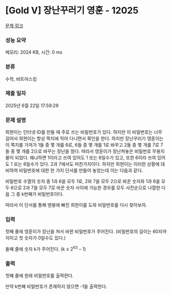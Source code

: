 # [Gold V] 장난꾸러기 영훈 - 12025 

[문제 링크](https://www.acmicpc.net/problem/12025) 

### 성능 요약

메모리: 2024 KB, 시간: 0 ms

### 분류

수학, 비트마스킹

### 제출 일자

2025년 6월 22일 17:59:29

### 문제 설명

<p>희현이는 인터넷 ID를 만들 때 주로 쓰는 비밀번호가 있다. 하지만 이 비밀번호는 너무 길어서 희현이는 항상 쪽지에 적어 다니면서 확인을 한다. 하지만 장난꾸러기 영훈이는 이 쪽지를 가져가 1들 중 몇 개를 6로, 6들 중 몇 개를 1로 바꾸고 2들 중 몇 개를 7로 7들 중 몇 개를 2으로 바꾸는 장난을 쳤다. 따라서 영훈이가 장난쳐놓은 비밀번호 무용지물이 되었다. 왜냐하면 1이라고 쓰여 있어도 1 또는 6일수가 있고, 또한 6이라 쓰여 있어도 1 또는 6일수가 있다. 2과 7에서도 마찬가지이다. 하지만 희현이는 이러한 상황에 대비하여 비밀번호에 대한 한 가지 단서를 만들어 놓았는데 이는 다음과 같다.</p>

<p>비밀번호 수열의 숫자 중 1과 6을 모두 1로, 2와 7을 모두 2으로 바꾼 숫자와 1과 6을 모두 6으로 2과 7을 모두 7로 바꾼 숫자 사이에 가능한 경우를 모두 사전순으로 나열한 다음 그 중 k번째가 비밀번호이다.</p>

<p>따라서 이 단서를 통해 멘붕에 빠진 희현이를 도와 비밀번호를 다시 찾아보자.</p>

### 입력 

 <p>첫째 줄에 영훈이가 장난을 쳐서 바뀐 비밀번호가 주어진다. (비밀번호의 길이는 60자까지이고 첫 숫자가 0일수도 있다.)</p>

<p>둘째 줄에 숫자 k가 주어진다. (k ≤ 2<sup>63</sup> – 1)</p>

### 출력 

 <p>첫째 줄에 원래 비밀번호를 출력한다.</p>

<p>만약 k번째 비밀번호가 존재하지 않으면 -1을 출력한다.</p>

